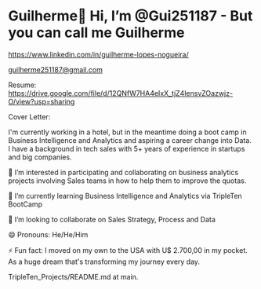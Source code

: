 # Guilherme👋 Hi, I’m @Gui251187 - But you can call me Guilherme

https://www.linkedin.com/in/guilherme-lopes-nogueira/

guilherme251187@gmail.com

Resume: https://drive.google.com/file/d/12QNfW7HA4eIxX_tjZ4lensvZOazwjz-O/view?usp=sharing

Cover Letter:

I'm currently working in a hotel, but in the meantime doing a boot camp in Business Intelligence and Analytics and aspiring a career change into Data. I have a background in tech sales with 5+ years of experience in startups and big companies.

👀 I’m interested in participating and collaborating on business analytics projects involving Sales teams in how to help them to improve the quotas.

🌱 I’m currently learning Business Intelligence and Analytics via TripleTen BootCamp

💞️ I’m looking to collaborate on Sales Strategy, Process and Data

😄 Pronouns: He/He/Him

⚡ Fun fact: I moved on my own to the USA with U$ 2.700,00 in my pocket. As a huge dream that's transforming my journey every day.

TripleTen_Projects/README.md at main.
